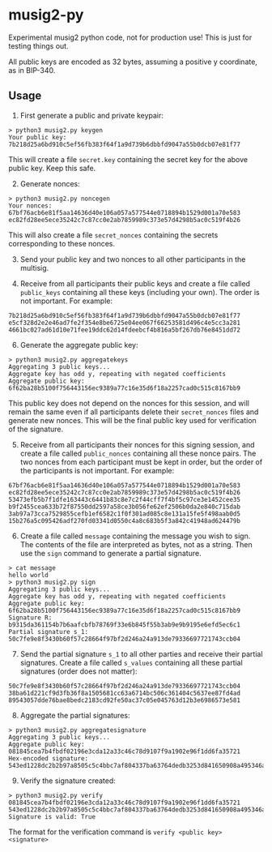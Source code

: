# musig2-py
Experimental musig2 python code, not for production use! This is just for testing things out.

All public keys are encoded as 32 bytes, assuming a positive y coordinate, as in BIP-340.

## Usage

1. First generate a public and private keypair:

```
> python3 musig2.py keygen
Your public key: 7b218d25a6bd910c5ef56fb383f64f1a9d739b6dbbfd9047a55b0dcb07e81f77
```

This will create a file `secret.key` containing the secret key for the above public key. Keep this safe.

2. Generate nonces:

```
> python3 musig2.py noncegen
Your nonces:
67bf76acb6e81f5aa14636d40e106a057a577544e0718894b1529d001a70e583
ec82fd28ee5ece35242c7c87cc0e2ab7859989c373e57d4298b5ac0c519f4b26
```

This will also create a file `secret_nonces` containing the secrets corresponding to these nonces.

3. Send your public key and two nonces to all other participants in the multisig.

4. Receive from all participants their public keys and create a file called `public_keys` containing all these keys (including your own). The order is not important. For example:

```
7b218d25a6bd910c5ef56fb383f64f1a9d739b6dbbfd9047a55b0dcb07e81f77
e5cf328d2e2e46ad7fe2f354e8be6725e04ee067f66253581d496c4e5cc3a281
4661bc027ad61d10e71fee19ddc62d14fdeebcf4b816a5bf267db76e8451dd72
```

6. Generate the aggregate public key:

```
> python3 musig2.py aggregatekeys
Aggregating 3 public keys...
Aggregate key has odd y, repeating with negated coefficients
Aggregate public key: 6f62ba28b5100f756443156ec9389a77c16e35d6f18a2257cad0c515c8167bb9
```

This public key does not depend on the nonces for this session, and will remain the same even if all participants delete their `secret_nonces` files and generate new nonces. This will be the final public key used for verification of the signature.

5. Receive from all participants their nonces for this signing session, and create a file called `public_nonces` containing all these nonce pairs. The two nonces from each participant must be kept in order, but the order of the participants is not important. For example:

```
67bf76acb6e81f5aa14636d40e106a057a577544e0718894b1529d001a70e583
ec82fd28ee5ece35242c7c87cc0e2ab7859989c373e57d4298b5ac0c519f4b26
53473efb5b7f1dfe163443c6441b83c8e7c2f44cff7f4bf5c97ce3e1452cee35
b9f2455cea633b72f87550dd2597a58ce3b056fe62ef2506b0da2e840c715dab
3ab97a73cca7529855cefb1ef6582c1f0f301ad085c8e131a15fe5f498aab0d5
15b276a5c095426adf270fd03341d0550c4a8c683b5f3a842c41948ad624479b
```

6. Create a file called `message` containing the message you wish to sign. The contents of the file are interpreted as bytes, not as a string. Then use the `sign` command to generate a partial signature.

```
> cat message
hello world
> python3 musig2.py sign
Aggregating 3 public keys...
Aggregate key has odd y, repeating with negated coefficients
Aggregate public key: 6f62ba28b5100f756443156ec9389a77c16e35d6f18a2257cad0c515c8167bb9
Signature R: b9315da361154b7b6aafcbfb78769f33e6b845f55b3ab9e9b9195e6efd5ec6c1
Partial signature s_1: 50c7fe9e8f3430b60f57c28664f97bf2d246a24a913de79336697721743ccb04
```

7. Send the partial signature `s_1` to all other parties and receive their partial signatures. Create a file called `s_values` containing all these partial signatures (order does not matter):

```
50c7fe9e8f3430b60f57c28664f97bf2d246a24a913de79336697721743ccb04
38ba61d221cf9d3fb36f8a1505681cc63a6714bc506c361404c5637ee87fd4ad
89543057dde76bae8bedc2183cd92fe50ac37c05e045763d12b3e6986573e581
```

8. Aggregate the partial signatures:

```
> python3 musig2.py aggregatesignature
Aggregating 3 public keys...
Aggregate public key: 081845cea7b4fbdf02196e3cda12a33c46c78d9107f9a1902e96f1dd6fa35721
Hex-encoded signature: 543ed1228dc2b2b97a8505c5c4bbc7af804337ba63764dedb3253d841650908a495346a65e2861d2de45a21ccc32c6fd55ecb5279042d998dce6bf3e3cae893a
```

9. Verify the signature created:

```
> python3 musig2.py verify 081845cea7b4fbdf02196e3cda12a33c46c78d9107f9a1902e96f1dd6fa35721 543ed1228dc2b2b97a8505c5c4bbc7af804337ba63764dedb3253d841650908a495346a65e2861d2de45a21ccc32c6fd55ecb5279042d998dce6bf3e3cae893a
Signature is valid: True
```

The format for the verification command is
`verify <public key> <signature>`
